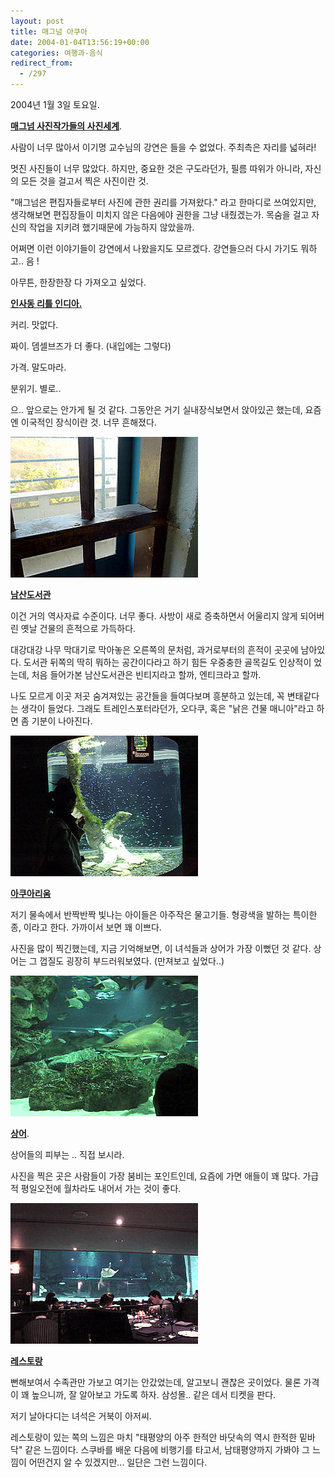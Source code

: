 ```yaml
---
layout: post
title: 매그넘 아쿠아
date: 2004-01-04T13:56:19+00:00
categories: 여행과-음식
redirect_from:
  - /297
---
```


2004년 1월 3일 토요일.

<u><b>매그넘 사진작가들의 사진세계</b></u>.

사람이 너무 많아서 이기명 교수님의 강연은 들을 수 없었다. 주최측은 자리를 넓혀라!

멋진 사진들이 너무 많았다. 하지만, 중요한 것은 구도라던가, 필름 따위가 아니라, 자신의 모든 것을 걸고서 찍은 사진이란 것.

"매그넘은 편집자들로부터 사진에 관한 권리를 가져왔다." 라고 한마디로 쓰여있지만, 생각해보면 편집장들이 미치지 않은 다음에야 권한을 그냥 내줬겠는가. 목숨을 걸고 자신의 작업을 지키려 했기때문에 가능하지 않았을까.

어쩌면 이런 이야기들이 강연에서 나왔을지도 모르겠다. 강연들으러 다시 가기도 뭐하고.. 음 !

아무튼, 한장한장 다 가져오고 싶었다.

<u><b>인사동 리틀 인디아.</b></u>

커리. 맛없다.

짜이. 뎀셀브즈가 더 좋다. (내입에는 그렇다)

가격. 말도마라.

분위기. 별로..

으.. 앞으로는 안가게 될 것 같다. 그동안은 거기 실내장식보면서 앉아있곤 했는데, 요즘엔 이국적인 장식이란 것. 너무 흔해졌다.

![ ](/assets/media/logs_archives_DSC03005.jpg)

<u><b>남산도서관</b></u>

이건 거의 역사자료 수준이다. 너무 좋다. 사방이 새로 증축하면서 어울리지 않게 되어버린 옛날 건물의 흔적으로 가득하다.

대강대강 나무 막대기로 막아놓은 오른쪽의 문처럼, 과거로부터의 흔적이 곳곳에 남아있다. 도서관 뒤쪽의 딱히 뭐하는 공간이다라고 하기 힘든 우중충한 골목길도 인상적이 었는데, 처음 들어가본 남산도서관은 빈티지라고 할까, 엔티크라고 할까.

나도 모르게 이곳 저곳 숨겨져있는 공간들을 들여다보며 흥분하고 있는데, 꼭 변태같다는 생각이 들었다. 그래도 트레인스포터라던가, 오다쿠, 혹은 "낡은 건물 매니아"라고 하면 좀 기분이 나아진다.

![ ](/assets/media/logs_archives_DSC03021.jpg)

<u><b>아쿠아리움</b></u>

저기 물속에서 반짝반짝 빛나는 아이들은 아주작은 물고기들. 형광색을 발하는 특이한 종, 이라고 한다. 가까이서 보면 꽤 이쁘다.

사진을 많이 찍긴했는데, 지금 기억해보면, 이 녀석들과 상어가 가장 이뻤던 것 같다. 상어는 그 껍질도 굉장히 부드러워보였다. (만져보고 싶었다..)

![ ](/assets/media/logs_archives_DSC03031.jpg)

<b><u>상어</u></b>.

상어들의 피부는 .. 직접 보시라.

사진을 찍은 곳은 사람들이 가장 붐비는 포인트인데, 요즘에 가면 애들이 꽤 많다. 가급적 평일오전에 월차라도 내어서 가는 것이 좋다.

 

![ ](/assets/media/logs_archives_DSC03041.jpg)

<b><u>레스토랑</u></b>

뻔해보여서 수족관만 가보고 여기는 안갔었는데, 알고보니 괜찮은 곳이었다. 물론 가격이 꽤 높으니까, 잘 알아보고 가도록 하자. 삼성몰.. 같은 데서 티켓을 판다.

저기 날아다디는 녀석은 거북이 아저씨.

레스토랑이 있는 쪽의 느낌은 마치 "태평양의 아주 한적안 바닷속의 역시 한적한 밑바닥" 같은 느낌이다. 스쿠바를 배운 다음에 비행기를 타고서, 남태평양까지 가봐야 그 느낌이 어떤건지 알 수 있겠지만... 일단은 그런 느낌이다.
